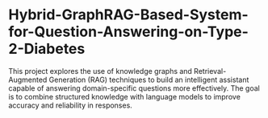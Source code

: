 # Hybrid-GraphRAG-Based-System-for-Question-Answering-on-Type-2-Diabetes

This project explores the use of knowledge graphs and Retrieval-Augmented Generation (RAG) techniques to build an intelligent assistant capable of answering domain-specific questions more effectively. The goal is to combine structured knowledge with language models to improve accuracy and reliability in responses.
